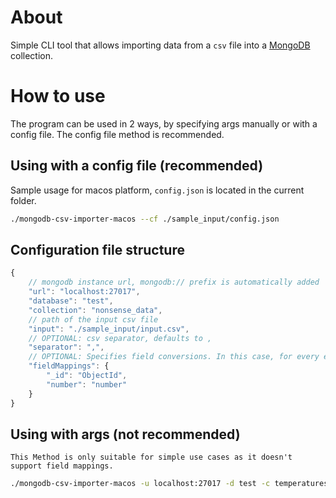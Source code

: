 # About
Simple CLI tool that allows importing data from a `csv` file into a [MongoDB](https://www.mongodb.com/) collection.

# How to use
The program can be used in 2 ways, by specifying args manually or with a config file. The config file method is recommended.

## Using with a config file (recommended)
Sample usage for macos platform, `config.json` is located in the current folder.
```bash
./mongodb-csv-importer-macos --cf ./sample_input/config.json
```

## Configuration file structure
```js
{
    // mongodb instance url, mongodb:// prefix is automatically added
    "url": "localhost:27017",
    "database": "test",
    "collection": "nonsense_data",
    // path of the input csv file
    "input": "./sample_input/input.csv",
    // OPTIONAL: csv separator, defaults to ,
    "separator": ",",
    // OPTIONAL: Specifies field conversions. In this case, for every entry read from the csv file, `_id` is converted to `ObjectId`, and `temperature` is converted to `number`
    "fieldMappings": {
        "_id": "ObjectId",
        "number": "number"
    }
}
```

## Using with args (not recommended)
`This Method is only suitable for simple use cases as it doesn't support field mappings.`
```bash
./mongodb-csv-importer-macos -u localhost:27017 -d test -c temperatures_2 -i ./sample_input/input.csv
```